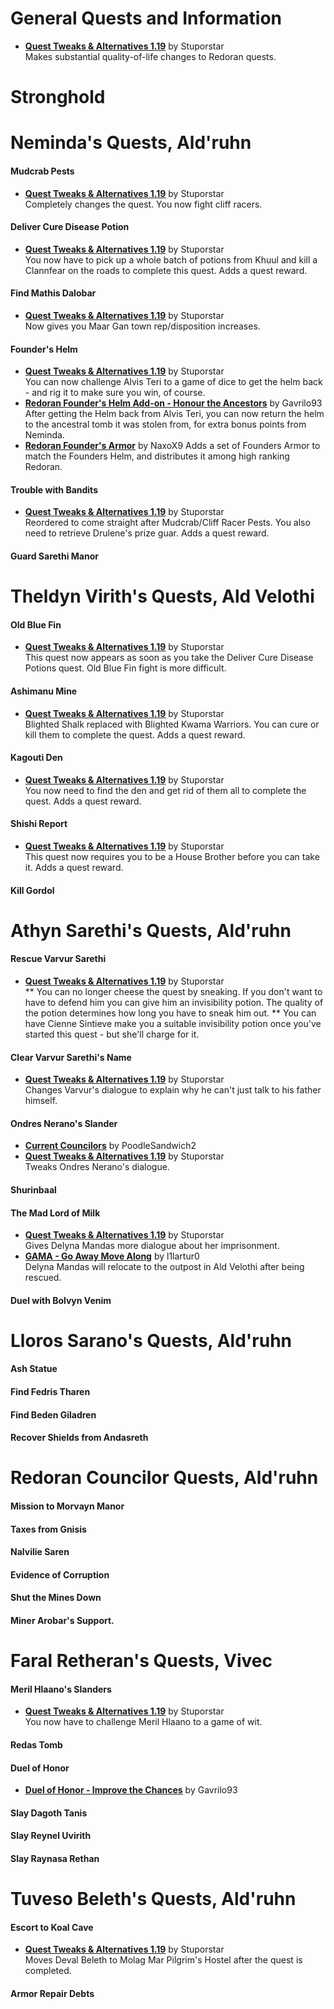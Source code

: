 # General Quests and Information
* [**Quest Tweaks & Alternatives 1.19**](https://www.dropbox.com/s/0ihtlpfrzfhiwxo/QTA_1.19.7z?dl=0) by Stuporstar  
Makes substantial quality-of-life changes to Redoran quests.

# Stronghold

# Neminda's Quests, Ald'ruhn
#### Mudcrab Pests
* [**Quest Tweaks & Alternatives 1.19**](https://www.dropbox.com/s/0ihtlpfrzfhiwxo/QTA_1.19.7z?dl=0) by Stuporstar  
Completely changes the quest. You now fight cliff racers. 
#### Deliver Cure Disease Potion
* [**Quest Tweaks & Alternatives 1.19**](https://www.dropbox.com/s/0ihtlpfrzfhiwxo/QTA_1.19.7z?dl=0) by Stuporstar  
You now have to pick up a whole batch of potions from Khuul and kill a Clannfear on the roads to complete this quest. Adds a quest reward.  
#### Find Mathis Dalobar
* [**Quest Tweaks & Alternatives 1.19**](https://www.dropbox.com/s/0ihtlpfrzfhiwxo/QTA_1.19.7z?dl=0) by Stuporstar  
Now gives you Maar Gan town rep/disposition increases.
#### Founder's Helm
* [**Quest Tweaks & Alternatives 1.19**](https://www.dropbox.com/s/0ihtlpfrzfhiwxo/QTA_1.19.7z?dl=0) by Stuporstar  
You can now challenge Alvis Teri to a game of dice to get the helm back - and rig it to make sure you win, of course.  
* [**Redoran Founder's Helm Add-on - Honour the Ancestors**](https://www.nexusmods.com/morrowind/mods/47352) by Gavrilo93  
After getting the Helm back from Alvis Teri, you can now return the helm to the ancestral tomb it was stolen from, for extra bonus points from Neminda.
* [**Redoran Founder's Armor**](https://www.nexusmods.com/morrowind/mods/44860) by NaxoX9
Adds a set of Founders Armor to match the Founders Helm, and distributes it among high ranking Redoran.  
#### Trouble with Bandits
* [**Quest Tweaks & Alternatives 1.19**](https://www.dropbox.com/s/0ihtlpfrzfhiwxo/QTA_1.19.7z?dl=0) by Stuporstar  
Reordered to come straight after Mudcrab/Cliff Racer Pests. You also need to retrieve Drulene's prize guar. Adds a quest reward.
#### Guard Sarethi Manor

# Theldyn Virith's Quests, Ald Velothi
#### Old Blue Fin
* [**Quest Tweaks & Alternatives 1.19**](https://www.dropbox.com/s/0ihtlpfrzfhiwxo/QTA_1.19.7z?dl=0) by Stuporstar  
This quest now appears as soon as you take the Deliver Cure Disease Potions quest. Old Blue Fin fight is more difficult.
#### Ashimanu Mine
* [**Quest Tweaks & Alternatives 1.19**](https://www.dropbox.com/s/0ihtlpfrzfhiwxo/QTA_1.19.7z?dl=0) by Stuporstar  
Blighted Shalk replaced with Blighted Kwama Warriors. You can cure or kill them to complete the quest. Adds a quest reward.
#### Kagouti Den
* [**Quest Tweaks & Alternatives 1.19**](https://www.dropbox.com/s/0ihtlpfrzfhiwxo/QTA_1.19.7z?dl=0) by Stuporstar  
You now need to find the den and get rid of them all to complete the quest. Adds a quest reward.
#### Shishi Report
* [**Quest Tweaks & Alternatives 1.19**](https://www.dropbox.com/s/0ihtlpfrzfhiwxo/QTA_1.19.7z?dl=0) by Stuporstar  
This quest now requires you to be a House Brother before you can take it. Adds a quest reward.
#### Kill Gordol

# Athyn Sarethi's Quests, Ald'ruhn
#### Rescue Varvur Sarethi
* [**Quest Tweaks & Alternatives 1.19**](https://www.dropbox.com/s/0ihtlpfrzfhiwxo/QTA_1.19.7z?dl=0) by Stuporstar  
** You can no longer cheese the quest by sneaking. If you don't want to have to defend him you can give him an invisibility potion. The quality of the potion determines how long you have to sneak him out.
** You can have Cienne Sintieve make you a suitable invisibility potion once you've started this quest - but she'll charge for it.
#### Clear Varvur Sarethi's Name
* [**Quest Tweaks & Alternatives 1.19**](https://www.dropbox.com/s/0ihtlpfrzfhiwxo/QTA_1.19.7z?dl=0) by Stuporstar  
Changes Varvur's dialogue to explain why he can't just talk to his father himself.  
#### Ondres Nerano's Slander
* [**Current Councilors**](https://www.nexusmods.com/morrowind/mods/47342) by PoodleSandwich2  
* [**Quest Tweaks & Alternatives 1.19**](https://www.dropbox.com/s/0ihtlpfrzfhiwxo/QTA_1.19.7z?dl=0) by Stuporstar  
Tweaks Ondres Nerano's dialogue.  
#### Shurinbaal
#### The Mad Lord of Milk
* [**Quest Tweaks & Alternatives 1.19**](https://www.dropbox.com/s/0ihtlpfrzfhiwxo/QTA_1.19.7z?dl=0) by Stuporstar  
Gives Delyna Mandas more dialogue about her imprisonment.  
* [**GAMA - Go Away Move Along**](https://www.nexusmods.com/morrowind/mods/46797) by l1lartur0  
Delyna Mandas will relocate to the outpost in Ald Velothi after being rescued.
#### Duel with Bolvyn Venim

# Lloros Sarano's Quests, Ald'ruhn
#### Ash Statue
#### Find Fedris Tharen
#### Find Beden Giladren
#### Recover Shields from Andasreth

# Redoran Councilor Quests, Ald'ruhn
#### Mission to Morvayn Manor
#### Taxes from Gnisis
#### Nalvilie Saren
#### Evidence of Corruption
#### Shut the Mines Down
#### Miner Arobar's Support.

# Faral Retheran's Quests, Vivec
#### Meril Hlaano's Slanders
* [**Quest Tweaks & Alternatives 1.19**](https://www.dropbox.com/s/0ihtlpfrzfhiwxo/QTA_1.19.7z?dl=0) by Stuporstar  
You now have to challenge Meril Hlaano to a game of wit.  
#### Redas Tomb
#### Duel of Honor
* [**Duel of Honor - Improve the Chances**](https://www.nexusmods.com/morrowind/mods/47393) by Gavrilo93  
#### Slay Dagoth Tanis
#### Slay Reynel Uvirith
#### Slay Raynasa Rethan

# Tuveso Beleth's Quests, Ald'ruhn
#### Escort to Koal Cave
* [**Quest Tweaks & Alternatives 1.19**](https://www.dropbox.com/s/0ihtlpfrzfhiwxo/QTA_1.19.7z?dl=0) by Stuporstar  
Moves Deval Beleth to Molag Mar Pilgrim's Hostel after the quest is completed.  
#### Armor Repair Debts
